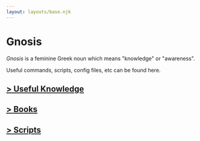 ```yaml
---
layout: layouts/base.njk
---
```


# Gnosis

*Gnosis* is a feminine Greek noun which means "knowledge" or "awareness".

Useful commands, scripts, config files, etc can be found here.

## [> Useful Knowledge](doc/)

## [> Books](books/)

## [> Scripts](scripts/)

